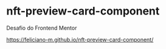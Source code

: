 # nft-preview-card-component
 Desafio do Frontend Mentor

 https://feliciano-m.github.io/nft-preview-card-component/ 
